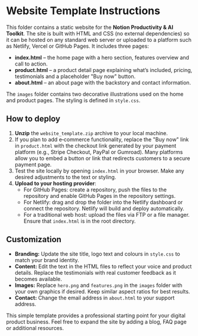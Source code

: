 # Website Template Instructions

This folder contains a static website for the **Notion Productivity & AI Toolkit**.  The site is built with HTML and CSS (no external dependencies) so it can be hosted on any standard web server or uploaded to a platform such as Netlify, Vercel or GitHub Pages.  It includes three pages:

* **index.html** – the home page with a hero section, features overview and call to action.
* **product.html** – a product detail page explaining what’s included, pricing, testimonials and a placeholder "Buy now" button.
* **about.html** – an about page with the backstory and contact information.

The `images` folder contains two decorative illustrations used on the home and product pages.  The styling is defined in `style.css`.

## How to deploy

1. **Unzip** the `website_template.zip` archive to your local machine.
2. If you plan to add e‑commerce functionality, replace the "Buy now" link in `product.html` with the checkout link generated by your payment platform (e.g., Stripe Checkout, PayPal or Gumroad).  Many platforms allow you to embed a button or link that redirects customers to a secure payment page.
3. Test the site locally by opening `index.html` in your browser.  Make any desired adjustments to the text or styling.
4. **Upload to your hosting provider**:
   * For GitHub Pages: create a repository, push the files to the repository and enable GitHub Pages in the repository settings.
   * For Netlify: drag and drop the folder into the Netlify dashboard or connect the repository.  Netlify will build and deploy automatically.
   * For a traditional web host: upload the files via FTP or a file manager.  Ensure that `index.html` is in the root directory.

## Customization

* **Branding:** Update the site title, logo text and colours in `style.css` to match your brand identity.
* **Content:** Edit the text in the HTML files to reflect your voice and product details.  Replace the testimonials with real customer feedback as it becomes available.
* **Images:** Replace `hero.png` and `features.png` in the `images` folder with your own graphics if desired.  Keep similar aspect ratios for best results.
* **Contact:** Change the email address in `about.html` to your support address.

This simple template provides a professional starting point for your digital product business.  Feel free to expand the site by adding a blog, FAQ page or additional resources.
